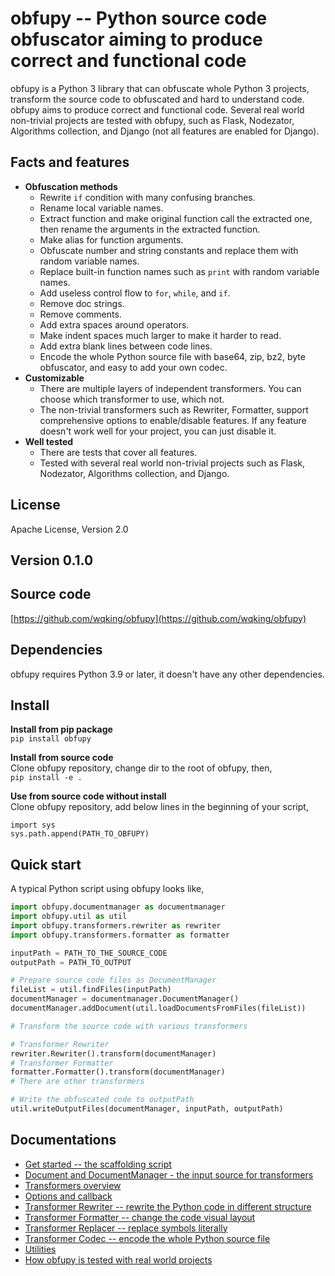 # obfupy -- Python source code obfuscator aiming to produce correct and functional code

obfupy is a Python 3 library that can obfuscate whole Python 3 projects, transform the source code to obfuscated and hard to understand code.
obfupy aims to produce correct and functional code. Several real world non-trivial projects are tested with obfupy,
such as Flask, Nodezator, Algorithms collection, and Django (not all features are enabled for Django).

## Facts and features

- **Obfuscation methods**
  - Rewrite `if` condition with many confusing branches.
  - Rename local variable names.
  - Extract function and make original function call the extracted one, then rename the arguments in the extracted function.
  - Make alias for function arguments.
  - Obfuscate number and string constants and replace them with random variable names.
  - Replace built-in function names such as `print` with random variable names.
  - Add useless control flow to `for`, `while`, and `if`.
  - Remove doc strings.
  - Remove comments.
  - Add extra spaces around operators.
  - Make indent spaces much larger to make it harder to read.
  - Add extra blank lines between code lines.
  - Encode the whole Python source file with base64, zip, bz2, byte obfuscator, and easy to add your own codec.
- **Customizable**
  - There are multiple layers of independent transformers. You can choose which transformer to use, which not.
  - The non-trivial transformers such as Rewriter, Formatter, support comprehensive options to enable/disable features. If any feature doesn't work well for your project, you can just disable it.
- **Well tested**
  - There are tests that cover all features.
  - Tested with several real world non-trivial projects such as Flask, Nodezator, Algorithms collection, and Django.

## License

Apache License, Version 2.0  

## Version 0.1.0

## Source code

[https://github.com/wqking/obfupy](https://github.com/wqking/obfupy)

## Dependencies

obfupy requires Python 3.9 or later, it doesn't have any other dependencies.

## Install

**Install from pip package**  
`pip install obfupy`

**Install from source code**  
Clone obfupy repository, change dir to the root of obfupy, then,  
`pip install -e .`

**Use from source code without install**  
Clone obfupy repository, add below lines in the beginning of your script,  
```
import sys
sys.path.append(PATH_TO_OBFUPY)
```

## Quick start

A typical Python script using obfupy looks like,   

```python
import obfupy.documentmanager as documentmanager
import obfupy.util as util
import obfupy.transformers.rewriter as rewriter
import obfupy.transformers.formatter as formatter

inputPath = PATH_TO_THE_SOURCE_CODE
outputPath = PATH_TO_OUTPUT

# Prepare source code files as DocumentManager
fileList = util.findFiles(inputPath)
documentManager = documentmanager.DocumentManager()
documentManager.addDocument(util.loadDocumentsFromFiles(fileList))

# Transform the source code with various transformers

# Transformer Rewriter
rewriter.Rewriter().transform(documentManager)
# Transformer Formatter
formatter.Formatter().transform(documentManager)
# There are other transformers

# Write the obfuscated code to outputPath
util.writeOutputFiles(documentManager, inputPath, outputPath)
```

## Documentations

* [Get started -- the scaffolding script](doc/scaffolding.md)
* [Document and DocumentManager - the input source for transformers](doc/documentmanager.md)
* [Transformers overview](doc/transformer_overview.md)
* [Options and callback](doc/options_and_callback.md)
* [Transformer Rewriter -- rewrite the Python code in different structure](doc/transformer_rewriter.md)
* [Transformer Formatter -- change the code visual layout](doc/transformer_formatter.md)
* [Transformer Replacer -- replace symbols literally](doc/transformer_replacer.md)
* [Transformer Codec -- encode the whole Python source file](doc/transformer_codec.md)
* [Utilities](doc/util.md)
* [How obfupy is tested with real world projects](doc/real_world_projects.md)
